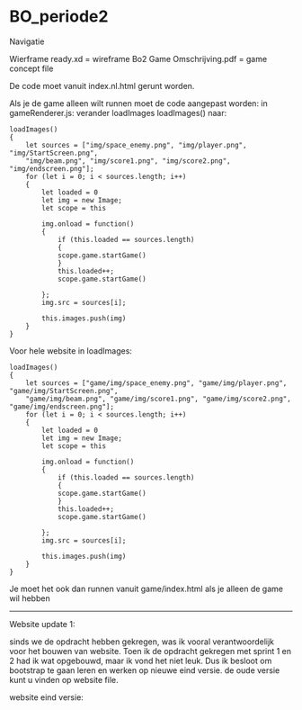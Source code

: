 # BO_periode2

Navigatie

Wierframe ready.xd = wireframe
Bo2 Game Omschrijving.pdf = game concept file

De code moet vanuit index.nl.html gerunt worden.


Als je de game alleen wilt runnen moet de code aangepast worden:
in gameRenderer.js:
verander loadImages loadImages() naar:

    loadImages()
    {
        let sources = ["img/space_enemy.png", "img/player.png", "img/StartScreen.png",
        "img/beam.png", "img/score1.png", "img/score2.png", "img/endscreen.png"];
        for (let i = 0; i < sources.length; i++)
        {
            let loaded = 0
            let img = new Image;
            let scope = this

            img.onload = function()
            {   
                if (this.loaded == sources.length)
                {
                scope.game.startGame()
                }
                this.loaded++;
                scope.game.startGame()

            };
            img.src = sources[i];

            this.images.push(img)
        }
    }


Voor hele website in loadImages:

    loadImages()
    {
        let sources = ["game/img/space_enemy.png", "game/img/player.png", "game/img/StartScreen.png",
        "game/img/beam.png", "game/img/score1.png", "game/img/score2.png", "game/img/endscreen.png"];
        for (let i = 0; i < sources.length; i++)
        {
            let loaded = 0
            let img = new Image;
            let scope = this

            img.onload = function()
            {   
                if (this.loaded == sources.length)
                {
                scope.game.startGame()
                }
                this.loaded++;
                scope.game.startGame()

            };
            img.src = sources[i];

            this.images.push(img)
        }
    }

Je moet het ook dan runnen vanuit game/index.html als je alleen de game wil hebben


------------------------------------------------------------------------------------ 
Website update 1:

sinds we de opdracht hebben gekregen, was ik vooral verantwoordelijk voor het bouwen van website. Toen ik de opdracht gekregen met sprint 1 en 2 had ik wat opgebouwd, maar ik vond het niet leuk. Dus ik besloot om bootstrap te gaan leren en werken op nieuwe eind versie. de oude versie kunt u vinden op website file.

website eind versie:

